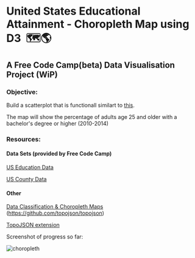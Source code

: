 
# United States Educational Attainment - Choropleth Map using D3  🗺🌎

## A Free Code Camp(beta) Data Visualisation Project (WiP)

### Objective:
Build a scatterplot that is functionall similart to [this](https://codepen.io/FreeCodeCamp/full/ONxvaa/).

The map will show the percentage of adults age 25 and older with a bachelor's degree or higher (2010-2014)

### Resources:

#### Data Sets (provided by Free Code Camp)
[US Education Data](https://raw.githubusercontent.com/no-stack-dub-sack/testable-projects-fcc/master/src/data/choropleth_map/for_user_education.json)

[US County Data](https://raw.githubusercontent.com/no-stack-dub-sack/testable-projects-fcc/master/src/data/choropleth_map/counties.json)

#### Other
[Data Classification & Choropleth Maps](https://gisgeography.com/choropleth-maps-data-classification/)
(https://github.com/topojson/topojson)

[TopoJSON extension](https://github.com/topojson/topojson)

Screenshot of progress so far: 

![choropleth](https://user-images.githubusercontent.com/22034073/40590239-768bb626-61f3-11e8-9dbd-8b88daf652b1.gif)

